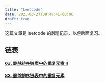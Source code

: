 ```yaml
---
title: "Leetcode"
date: 2021-03-27T08:46:41+08:00
draft: true
---
```


这篇文章是 leetcode 的刷题记录，以便后面复习。

## 链表

#### [82. 删除排序链表中的重复元素 II](https://leetcode-cn.com/problems/remove-duplicates-from-sorted-list-ii/)

#### [83. 删除排序链表中的重复元素](https://leetcode-cn.com/problems/remove-duplicates-from-sorted-list/)


